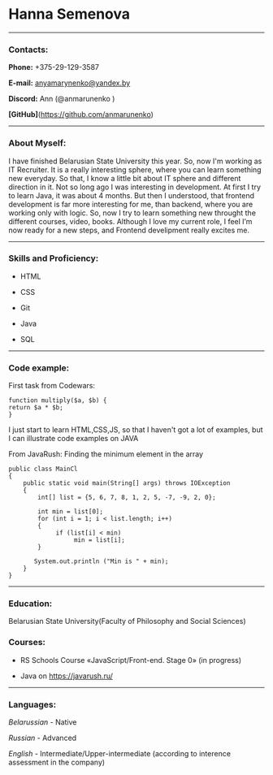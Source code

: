 # Hanna Semenova
****

### Contacts:

**Phone:** +375-29-129-3587

**E-mail:** anyamarynenko@yandex.by

**Discord:** Ann (@anmarunenko )

**[GitHub]**(https://github.com/anmarunenko)
****

### About Myself:

I have finished Belarusian State University this year. So, now I'm working as IT Recruiter. It is a really interesting sphere, where you can learn something new everyday. So that, I know a little bit about IT sphere and different direction in it.
Not so long ago I was interesting in development. At first I try to learn Java, it was about 4 months. But then I understood, that frontend development is far more interesting for me, than backend, where you are working only with logic.
So, now I try to learn something new throught the different courses, video, books.
Although I love my current role, I feel I’m now ready for a new steps, and Frontend develipment really excites me.
****

### Skills and Proficiency:

* HTML

* CSS

* Git

* Java

* SQL
****

### Code example:

First task from Codewars:

```
function multiply($a, $b) {
return $a * $b;
}
```

I just start to learn HTML,CSS,JS, so that I haven't got a lot of examples, but I can illustrate code examples on JAVA

From JavaRush: Finding the minimum element in the array
```
public class MainCl
{
    public static void main(String[] args) throws IOException
    {
        int[] list = {5, 6, 7, 8, 1, 2, 5, -7, -9, 2, 0};

        int min = list[0];
        for (int i = 1; i < list.length; i++)
        {
             if (list[i] < min) 
                  min = list[i];
        }

       System.out.println ("Min is " + min);
    }
}
```

****

### Education:

Belarusian State University(Faculty of Philosophy and Social Sciences)

### Courses:

* RS Schools Course «JavaScript/Front-end. Stage 0» (in progress)

* Java on https://javarush.ru/
****

### Languages:

*Belarussian* - Native

*Russian* - Advanced

*English* - Intermediate/Upper-intermediate (according to interence assessment in the company)
